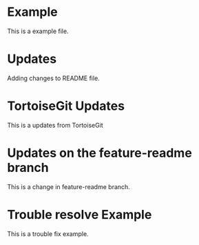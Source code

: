 # Example
This is a example file.

# Updates

Adding changes to README file.

# TortoiseGit Updates

This is a updates from TortoiseGit

# Updates on the feature-readme branch

This is a change in feature-readme branch.

# Trouble resolve Example
This is a trouble fix example.
